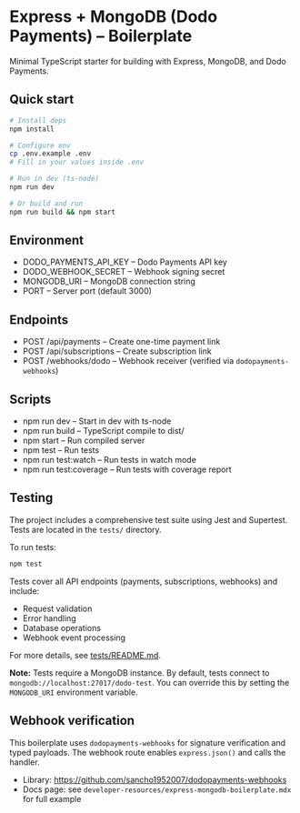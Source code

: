 # Express + MongoDB (Dodo Payments) – Boilerplate

Minimal TypeScript starter for building with Express, MongoDB, and Dodo Payments.

## Quick start

```bash
# Install deps
npm install

# Configure env
cp .env.example .env
# Fill in your values inside .env
```

```bash
# Run in dev (ts-node)
npm run dev

# Or build and run
npm run build && npm start
```

## Environment

- DODO_PAYMENTS_API_KEY – Dodo Payments API key
- DODO_WEBHOOK_SECRET – Webhook signing secret
- MONGODB_URI – MongoDB connection string
- PORT – Server port (default 3000)

## Endpoints

- POST /api/payments – Create one-time payment link
- POST /api/subscriptions – Create subscription link
- POST /webhooks/dodo – Webhook receiver (verified via `dodopayments-webhooks`)

## Scripts

- npm run dev – Start in dev with ts-node
- npm run build – TypeScript compile to dist/
- npm start – Run compiled server
- npm test – Run tests
- npm run test:watch – Run tests in watch mode
- npm run test:coverage – Run tests with coverage report

## Testing

The project includes a comprehensive test suite using Jest and Supertest. Tests are located in the `tests/` directory.

To run tests:
```bash
npm test
```

Tests cover all API endpoints (payments, subscriptions, webhooks) and include:
- Request validation
- Error handling
- Database operations
- Webhook event processing

For more details, see [tests/README.md](tests/README.md).

**Note:** Tests require a MongoDB instance. By default, tests connect to `mongodb://localhost:27017/dodo-test`. You can override this by setting the `MONGODB_URI` environment variable.

## Webhook verification

This boilerplate uses `dodopayments-webhooks` for signature verification and typed payloads. The webhook route enables `express.json()` and calls the handler.

- Library: https://github.com/sancho1952007/dodopayments-webhooks
- Docs page: see `developer-resources/express-mongodb-boilerplate.mdx` for full example
